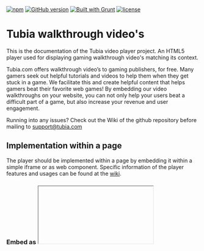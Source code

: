 [![npm](https://img.shields.io/npm/v/npm.svg)](https://nodejs.org/)
[![GitHub version](https://img.shields.io/badge/version-1.0.12-green.svg)](https://github.com/GameDistribution/tubia-walkthrough-videos/)
[![Built with Grunt](https://cdn.gruntjs.com/builtwith.svg)](http://gruntjs.com/)
[![license](https://img.shields.io/github/license/mashape/apistatus.svg)](https://github.com/GameDistribution/tubia-walkthrough-videos/blob/master/LICENSE)


# Tubia walkthrough video's
This is the documentation of the Tubia video player project. An HTML5 player used for displaying gaming walkthrough video's matching its context.

Tubia.com offers walkthrough video’s to gaming publishers, for free. Many gamers seek out helpful tutorials and videos to help them when they get stuck in a game. We facilitate this and create helpful content that helps gamers beat their favorite web games! By embedding our video walkthroughs on your website, you can not only help your users beat a difficult part of a game, but also increase your revenue and user engagement.

Running into any issues? Check out the Wiki of the github repository before mailing to <a href="support@tubia.com" target="_blank">support@tubia.com</a>

## Implementation within a page
The player should be implemented within a page by embedding it within a simple iframe or as web component. Specific information of the player features and usages can be found at the <a href="https://github.com/GameDistribution/tubia-walkthrough-videos/wiki" target="_blank">wiki</a>.

### Embed as <iframe>
It is also possible to embed the Tubia video player within a simple <iframe> element. However, you won't be able to hook into the callbacks.
```
<iframe 
    scrolling="no" 
    frameborder="0" 
    allowfullscreen="allowfullscreen" 
    style="margin: 0px; padding: 0px;" width="640" height="480" 
    src="https://player.tubia.com/?publisherid=[YOUR PUBLISHER ID HERE]&gameid=[YOUR GAME ITS IDENTIFIER]&pageurl=[CURRENT PAGE URL ENCODED]&title=[YOUR GAME ITS URL ENCODED TITLE]&colormain=[PLAYER THEME HEX COLOR CODE]&coloraccent=[PLAYER THEME HEX COLOR CODE]&gdprtracking=[SET BY YOUR GDPR SOLUTION]&gdprtargeting=[SET BY YOUR GDPR SOLUTION]&langcode=[LANGUAGE CODE - REGION CODE]">
</iframe>
```
Use the following query variables.

| Property | Mandatory | Default | Description |
| --- | --- | --- | --- |
| publisherid | Yes | '' | Your Tubia publisher identifier. |
| gameid | Yes | '' | A unique identifier of your page content. We use this data to match a video with your identifier. |
| title | Yes | '' | The name of your game. This values is used within the video player, but we also use this data to match a video with your title. Make sure its value is URL encoded. |
| pageurl | Yes | '' | The full URL of the current page, make sure its value is encoded. |
| colormain | No | '' | The main theme color of the HTML5 video player, use a CSS hex code (ff0080), without the #. |
| coloraccent | No | '' | The accent theme color of the HTML5 video player, use a CSS hex code (ff0080), without the #. |
| gdprtracking | Mandatory for European end-users | '' | Enable client tracking solutions. |
| gdprtargeting | Mandatory for European end-users | '' | Enable client advertisement targeting solutions. |
| langcode | No | 'en-us' | Currently only used for localising phrases within advertisements. |
| debug | No | '' | Enable debugging. Please keep it to false when publishing. |

### Embed as web component
Add the following script to your document.
```
window["TUBIA_OPTIONS"] = {
    "container": '[YOUR CONTAINER ELEMENT ID HERE]',
    "publisherId": '[YOUR PUBLISHER ID HERE]',
    "gameId": '[YOUR GAME ITS IDENTIFIER]',
    "title": '[YOUR GAME ITS TITLE]',
    "gdprTracking": true,
    "gdprTargeting": true,
};
(function (d, s, id) {
    var js, fjs = d.getElementsByTagName(s)[0];
    if (d.getElementById(id)) return;
    js = d.createElement(s);
    js.id = id;
    js.src = 'https://player.tubia.com/libs/gd/gd.js';
    fjs.parentNode.insertBefore(js, fjs);
}(document, 'script', 'tubia-playerjs'));
```

You can also initialise the Tubia instance by simply (re)creating it. This is useful for when you want to load Tubia within a web application. Just make sure you pass the options as arguments in the constructor, instead of binding them to the window element. Otherwise the instance would auto initialise.
```
new Tubia.Player.default({
    "container": '[YOUR CONTAINER ELEMENT ID HERE]',
    "publisherId": '[YOUR PUBLISHER ID HERE]',
    "gameId": '[YOUR GAME ITS IDENTIFIER]',
    "title": '[YOUR GAME ITS TITLE]',
    "gdprTracking": [SET BY YOUR GDPR SOLUTION],
    "gdprTargeting": [SET BY YOUR GDPR SOLUTION],
});
```

#### Matching video's
Once successfully embedded it can take up to a day for a video to be matched with your game page.

#### Callbacks & Properties
##### Properties
You can use the following properties:

| Property | Mandatory | Default | Description |
| --- | --- | --- | --- |
| container | No | {String} 'player' | The container element id value. The HTML5 player will be embedded within. |
| publisherId | Yes | {String} '' | Your Tubia publisher identifier. |
| gameId | Yes | {String} '' | A unique identifier of your page content. We use this data to match a video with your identifier. |
| title | Yes | {String} '' | The name of your game. This values is used within the video player, but we also use this data to match a video with your title. Make sure its value is URL encoded. |
| colorMain | No | {String} '' | The main theme color of the HTML5 video player, you can use any CSS value, example; #ff0080. |
| colorAccent | No | {String} '' | The accent theme color of the HTML5 video player, you can use any CSS value, example; rgba(255, 255, 0, 0.5). |
| gdprTracking | Mandatory for European end-users | {Boolean} null | Enable client tracking solutions. |
| gdprTargeting | Mandatory for European end-users | {Boolean} null | Enable client advertisement targeting solutions. |
| langCode | No | 'en-us' | Currently only used for localising phrases within advertisements. |
| debug | No | {Boolean} false | Enable debugging. Please keep it to false when publishing. |

##### Callbacks
You can hook into the following callbacks:

| Callback | Returns | Description |
| --- | --- | --- |
| onStart | nothing | The very first moment everything is initializing. |
| onFound | {Object} - Video data | When a video - matching with your game - has been found. |
| onNotFound | {Object} - Error message | When a video - matching with your game - could not be found. |
| onReady | {Object} - Player instance | When the HTML5 player is ready to play the video. This callback will only be returned when onStart and onFound have returned before. |
| onError | {Object} - Error data | When any error happens inside of Tubia. |

#### Styling/ CSS
The video player will be embedded straight into your web page as a component, so not within an iframe. This means you're free to completely style it to your wishes or even write plugins.

## Repository
The player is maintained on a public github repository.
<a href="https://github.com/gamedistribution/tubia-walkthrough-videos" target="_blank">https://github.com/gamedistribution/tubia-walkthrough-videos</a>

## Deployment
Deployment of this repository to production environments is done through TeamCity. The `./src/index.html` file should be deployed manually within the root of the bucket. This file allows the embedding of the player within an iframe.

## Installation for development
Install the following programs:
* [NodeJS LTS](https://nodejs.org/).
* [Grunt](http://gruntjs.com/).

Pull in the rest of the requirements using npm:
```
npm install
```

Setup a local node server, watch changes and update your browser view automatically:
```
grunt
```

Make a production build for the CDN solution. The npmjs version uses a "prepublish"-task defined within package.json, which does a simple babel task, similar to this task:
```
grunt build
```
